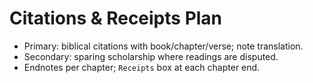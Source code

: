 # Citations & Receipts Plan
- Primary: biblical citations with book/chapter/verse; note translation.
- Secondary: sparing scholarship where readings are disputed.
- Endnotes per chapter; `Receipts` box at each chapter end.
